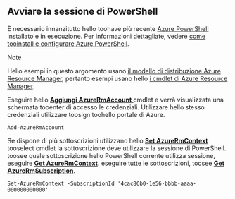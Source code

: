 
## <a name="start-your-powershell-session"></a>Avviare la sessione di PowerShell
È necessario innanzitutto hello toohave più recente [Azure PowerShell](http://msdn.microsoft.com/library/mt619274.aspx) installato e in esecuzione. Per informazioni dettagliate, vedere [come tooinstall e configurare Azure PowerShell](/powershell/azureps-cmdlets-docs).

> [!NOTE]
> Hello esempi in questo argomento usano [il modello di distribuzione Azure Resource Manager](../articles/azure-resource-manager/resource-group-overview.md), pertanto esempi usano hello [i cmdlet di Azure Resource Manager](http://msdn.microsoft.com/library/azure/mt125356.aspx). 
> 
> 

Eseguire hello [ **Aggiungi AzureRmAccount** ](http://msdn.microsoft.com/library/mt619267.aspx) cmdlet e verrà visualizzata una schermata tooenter di accesso le credenziali. Utilizzare hello stesso credenziali utilizzare toosign toohello portale di Azure.

    Add-AzureRmAccount

Se dispone di più sottoscrizioni utilizzano hello [ **Set AzureRmContext** ](http://msdn.microsoft.com/library/mt619263.aspx) tooselect cmdlet la sottoscrizione deve utilizzare la sessione di PowerShell. toosee quale sottoscrizione hello PowerShell corrente utilizza sessione, eseguire [ **Get AzureRmContext**](http://msdn.microsoft.com/library/mt619265.aspx). eseguire tutte le sottoscrizioni, toosee [ **Get AzureRmSubscription**](http://msdn.microsoft.com/library/mt619284.aspx).

    Set-AzureRmContext -SubscriptionId '4cac86b0-1e56-bbbb-aaaa-000000000000'


